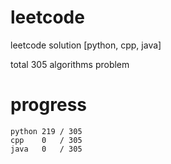 # leetcode
leetcode solution [python, cpp, java]

total 305 algorithms problem
# progress	
	python 219 / 305
	cpp    0   / 305
	java   0   / 305


